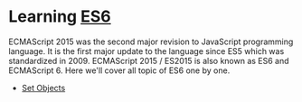 # Learning [ES6](https://en.wikipedia.org/wiki/ECMAScript/) 

ECMAScript 2015 was the second major revision to JavaScript programming language. It is the first major update to the language since ES5 which was standardized in 2009. ECMAScript 2015 / ES2015 is also known as ES6 and ECMAScript 6. Here we'll cover all topic of ES6 one by one.

- [Set Objects](https://github.com/irajuahmed/LearningJavaScriptEs6/blob/main/SetObject.md)
